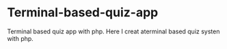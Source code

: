 # Terminal-based-quiz-app
Terminal based quiz app with php.
Here I creat aterminal based quiz  systen with php.
